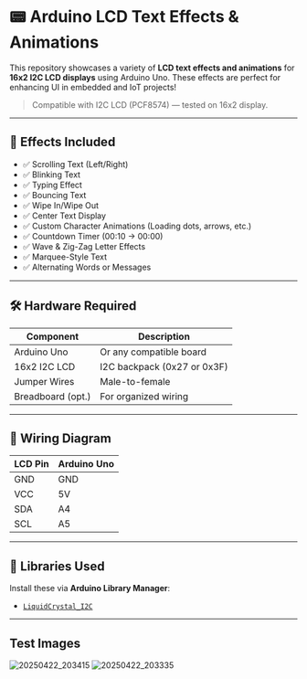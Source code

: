 # 📟 Arduino LCD Text Effects & Animations

This repository showcases a variety of **LCD text effects and animations** for **16x2 I2C LCD displays** using Arduino Uno. These effects are perfect for enhancing UI in embedded and IoT projects!

> Compatible with I2C LCD (PCF8574) — tested on 16x2 display.

---

## 🧪 Effects Included

- ✅ Scrolling Text (Left/Right)
- ✅ Blinking Text
- ✅ Typing Effect
- ✅ Bouncing Text
- ✅ Wipe In/Wipe Out
- ✅ Center Text Display
- ✅ Custom Character Animations (Loading dots, arrows, etc.)
- ✅ Countdown Timer (00:10 → 00:00)
- ✅ Wave & Zig-Zag Letter Effects
- ✅ Marquee-Style Text
- ✅ Alternating Words or Messages

---

## 🛠 Hardware Required

| Component          | Description                    |
|-------------------|--------------------------------|
| Arduino Uno        | Or any compatible board        |
| 16x2 I2C LCD       | I2C backpack (0x27 or 0x3F)     |
| Jumper Wires       | Male-to-female                  |
| Breadboard (opt.)  | For organized wiring            |

---

## 🔌 Wiring Diagram

| LCD Pin | Arduino Uno |
|---------|-------------|
| GND     | GND         |
| VCC     | 5V          |
| SDA     | A4          |
| SCL     | A5          |

---

## 💾 Libraries Used

Install these via **Arduino Library Manager**:

- [`LiquidCrystal_I2C`](https://github.com/johnrickman/LiquidCrystal_I2C)
---

## Test Images 

![20250422_203415](https://github.com/user-attachments/assets/bd0bcd1a-bcd1-4159-a8e3-9560d9c79377)
![20250422_203335](https://github.com/user-attachments/assets/2626f54c-c75d-4394-97bc-036472371d80)


